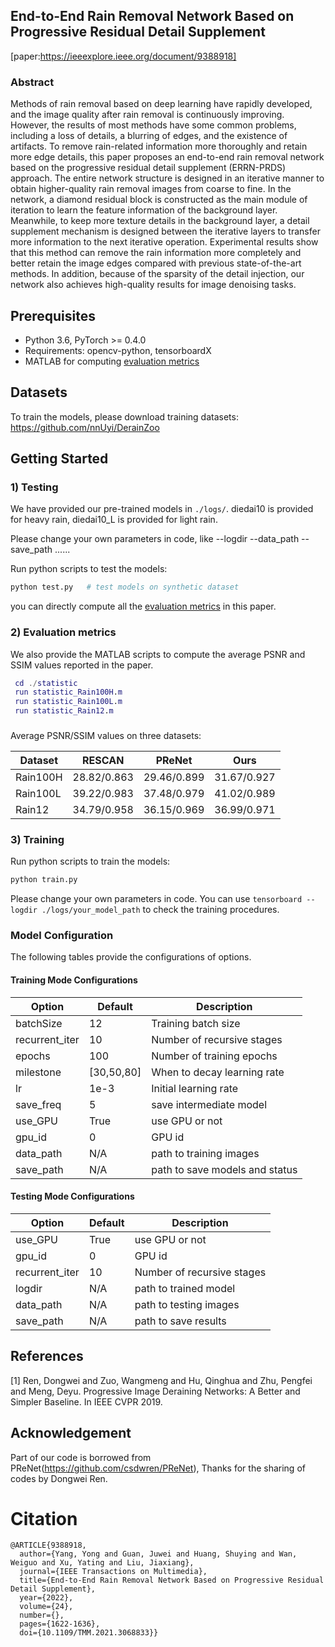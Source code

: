 ## End-to-End Rain Removal Network Based on Progressive Residual Detail Supplement 
[paper:https://ieeexplore.ieee.org/document/9388918]

### Abstract
Methods of rain removal based on deep learning have rapidly developed, and the image quality after rain removal is continuously improving. However, the results of most methods have some common problems, including a loss of details, a blurring of edges, and the existence of artifacts. To remove rain-related information more thoroughly and retain more edge details, this paper proposes an end-to-end rain removal network based on the progressive residual detail supplement (ERRN-PRDS) approach. The entire network structure is designed in an iterative manner to obtain higher-quality rain removal images from coarse to fine. In the network, a diamond residual block is constructed as the main module of iteration to learn the feature information of the background layer. Meanwhile, to keep more texture details in the background layer, a detail supplement mechanism is designed between the iterative layers to transfer more information to the next iterative operation. Experimental results show that this method can remove the rain information more completely and better retain the image edges compared with previous state-of-the-art methods. In addition, because of the sparsity of the detail injection, our network also achieves high-quality results for image denoising tasks.


## Prerequisites
- Python 3.6, PyTorch >= 0.4.0 
- Requirements: opencv-python, tensorboardX
- MATLAB for computing [evaluation metrics](statistic/)


## Datasets

To train the models, please download training datasets: https://github.com/nnUyi/DerainZoo


## Getting Started

### 1) Testing

We have provided our pre-trained models in `./logs/`. 
diedai10 is provided for heavy rain, diedai10_L is provided for light rain.

Please change your own parameters in code, like  --logdir --data_path  --save_path ......

Run python scripts to test the models:
```bash
python test.py   # test models on synthetic dataset
```
you can directly compute all the [evaluation metrics](statistic/) in this paper.  

### 2) Evaluation metrics

We also provide the MATLAB scripts to compute the average PSNR and SSIM values reported in the paper.
 

```Matlab
 cd ./statistic
 run statistic_Rain100H.m
 run statistic_Rain100L.m
 run statistic_Rain12.m
```
###
Average PSNR/SSIM values on three datasets:

Dataset    | RESCAN    |PReNet     |Ours     
-----------|-----------|-----------|-----------|
Rain100H   |28.82/0.863|29.46/0.899|31.67/0.927|
Rain100L   |39.22/0.983|37.48/0.979|41.02/0.989|
Rain12     |34.79/0.958|36.15/0.969|36.99/0.971|

### 3) Training

Run python scripts to train the models:
```bash
python train.py 
```
Please change your own parameters in code.
You can use `tensorboard --logdir ./logs/your_model_path` to check the training procedures. 

### Model Configuration

The following tables provide the configurations of options. 

#### Training Mode Configurations

Option                 |Default        | Description
-----------------------|---------------|------------
batchSize              | 12            | Training batch size
recurrent_iter         | 10             | Number of recursive stages
epochs                 | 100           | Number of training epochs
milestone              | [30,50,80]    | When to decay learning rate
lr                     | 1e-3          | Initial learning rate
save_freq              | 5            | save intermediate model
use_GPU                | True          | use GPU or not
gpu_id                 | 0             | GPU id
data_path              | N/A           | path to training images
save_path              | N/A           | path to save models and status           

#### Testing Mode Configurations

Option                 |Default           | Description
-----------------------|------------------|------------
use_GPU                | True             | use GPU or not
gpu_id                 | 0                | GPU id
recurrent_iter         | 10                | Number of recursive stages
logdir                 | N/A              | path to trained model
data_path              | N/A              | path to testing images
save_path              | N/A              | path to save results

## References
[1] Ren, Dongwei and Zuo, Wangmeng and Hu, Qinghua and Zhu, Pengfei and Meng, Deyu. Progressive Image Deraining Networks: A Better and Simpler Baseline. In IEEE CVPR 2019.
## Acknowledgement
Part of our code is borrowed from PReNet(https://github.com/csdwren/PReNet), Thanks for the sharing of codes by Dongwei Ren.

# Citation

```
@ARTICLE{9388918,
  author={Yang, Yong and Guan, Juwei and Huang, Shuying and Wan, Weiguo and Xu, Yating and Liu, Jiaxiang},
  journal={IEEE Transactions on Multimedia}, 
  title={End-to-End Rain Removal Network Based on Progressive Residual Detail Supplement}, 
  year={2022},
  volume={24},
  number={},
  pages={1622-1636},
  doi={10.1109/TMM.2021.3068833}}
 ```
